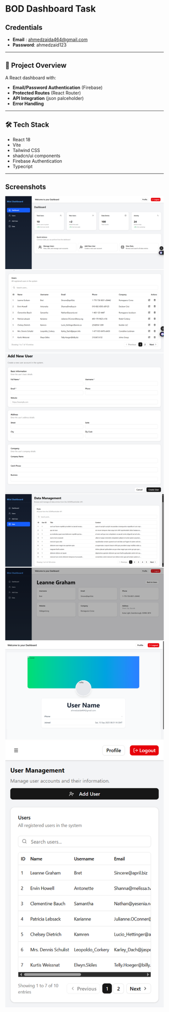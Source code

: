 # BOD Dashboard Task

## Credentials
- **Email** : ahmedzaida464@gmail.com
- **Password**: ahmedzaid123

---

## 🚀 Project Overview
A React dashboard with:
- **Email/Password Authentication** (Firebase)
- **Protected Routes** (React Router)
- **API Integration** (json palceholder)
- **Error Handling** 

---

## 🛠️ Tech Stack
- React 18
- Vite 
- Tailwind CSS
- shadcn/ui components
- Firebase Authentication
- Typecript

---

## Screenshots

![Login Page](public/screenshots/3.png)
![Dashboard](public/screenshots/2.png)
![Profile](public/screenshots/4.png)
![Profile](public/screenshots/5.png)
![Profile](public/screenshots/6.png)
![Profile](public/screenshots/7.png)
![Profile](public/screenshots/8.png)


